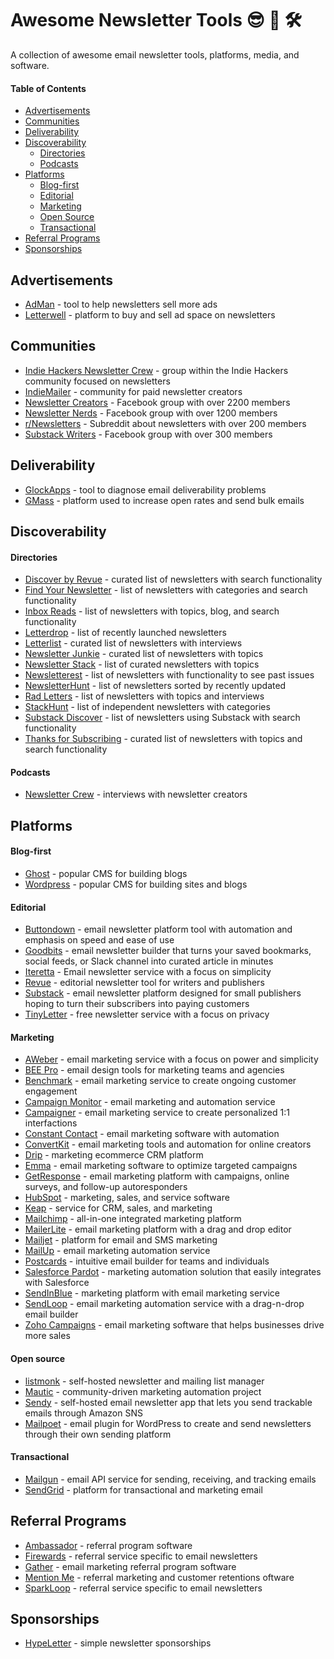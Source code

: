 # Awesome Newsletter Tools 😎 📩 🛠

A collection of awesome email newsletter tools, platforms, media, and software.

#### Table of Contents
- [Advertisements][1]
- [Communities][2]
- [Deliverability][3]
- [Discoverability][4]
  - [Directories][5]
  - [Podcasts][6]
- [Platforms][7]
  - [Blog-first][8]
  - [Editorial][9]
  - [Marketing][10]
  - [Open Source][11]
  - [Transactional][12]
- [Referral Programs][13]
- [Sponsorships][14]

## Advertisements

- [AdMan][15] - tool to help newsletters sell more ads
- [Letterwell][16] - platform to buy and sell ad space on newsletters

## Communities

- [Indie Hackers Newsletter Crew][17] - group within the Indie Hackers community focused on newsletters
- [IndieMailer][18] - community for paid newsletter creators
- [Newsletter Creators][19] - Facebook group with over 2200 members
- [Newsletter Nerds][20] - Facebook group with over 1200 members
- [r/Newsletters][21] - Subreddit about newsletters with over 200 members
- [Substack Writers][22] - Facebook group with over 300 members

## Deliverability

- [GlockApps][23] - tool to diagnose email deliverability problems
- [GMass][24] - platform used to increase open rates and send bulk emails

## Discoverability

#### Directories

- [Discover by Revue][25] - curated list of newsletters with search functionality
- [Find Your Newsletter][26] - list of newsletters with categories and search functionality
- [Inbox Reads][27] - list of newsletters with topics, blog, and search functionality
- [Letterdrop][28] - list of recently launched newsletters
- [Letterlist][29] - curated list of newsletters with interviews
- [Newsletter Junkie][30] - curated list of newsletters with topics
- [Newsletter Stack][31] - list of curated newsletters with topics
- [Newsletterest][32] - list of newsletters with functionality to see past issues
- [NewsletterHunt][33] - list of newsletters sorted by recently updated
- [Rad Letters][34] - list of newsletters with topics and interviews
- [StackHunt][35] - list of independent newsletters with categories
- [Substack Discover][36] - list of newsletters using Substack with search functionality
- [Thanks for Subscribing][37] - curated list of newsletters with topics and search functionality

#### Podcasts

- [Newsletter Crew][38] - interviews with newsletter creators

## Platforms

#### Blog-first

- [Ghost][39] - popular CMS for building blogs
- [Wordpress][40] - popular CMS for building sites and blogs

#### Editorial

- [Buttondown][41] - email newsletter platform tool with automation and emphasis on speed and ease of use 
- [Goodbits][42] - email newsletter builder that turns your saved bookmarks, social feeds, or Slack channel into curated article in minutes
- [Iteretta][43] - Email newsletter service with a focus on simplicity
- [Revue][44] - editorial newsletter tool for writers and publishers
- [Substack][45] - email newsletter platform designed for small publishers hoping to turn their subscribers into paying customers
- [TinyLetter][46] - free newsletter service with a focus on privacy

#### Marketing

- [AWeber][47] - email marketing service with a focus on power and simplicity
- [BEE Pro][48] - email design tools for marketing teams and agencies
- [Benchmark][49] - email marketing service to create ongoing customer engagement
- [Campaign Monitor][50] - email marketing and automation service
- [Campaigner][51] - email marketing service to create personalized 1:1 interfactions
- [Constant Contact][52] - email marketing software with automation
- [ConvertKit][53] - email marketing tools and automation for online creators
- [Drip][54] - marketing ecommerce CRM platform
- [Emma][55] - email marketing software to optimize targeted campaigns
- [GetResponse][56] - email marketing platform with campaigns, online surveys, and follow-up autoresponders
- [HubSpot][57] - marketing, sales, and service software
- [Keap][58] - service for CRM, sales, and marketing 
- [Mailchimp][59] - all-in-one integrated marketing platform
- [MailerLite][60] - email marketing platform with a drag and drop editor
- [Mailjet][61] - platform for email and SMS marketing
- [MailUp][62] - email marketing automation service
- [Postcards][63] - intuitive email builder for teams and individuals
- [Salesforce Pardot][64] - marketing automation solution that easily integrates with Salesforce
- [SendInBlue][65] - marketing platform with email marketing service
- [SendLoop][66] - email marketing automation service with a drag-n-drop email builder
- [Zoho Campaigns][67] - email marketing software that helps businesses drive more sales

#### Open source
- [listmonk][68] - self-hosted newsletter and mailing list manager
- [Mautic][69] - community-driven marketing automation project
- [Sendy][70] - self-hosted email newsletter app that lets you send trackable emails through Amazon SNS
- [Mailpoet][71] - email plugin for WordPress to create and send newsletters through their own sending platform


#### Transactional

- [Mailgun][72] - email API service for sending, receiving, and tracking emails
- [SendGrid][73] - platform for transactional and marketing email


## Referral Programs

- [Ambassador][74] - referral program software
- [Firewards][75] - referral service specific to email newsletters
- [Gather][76] - email marketing referral program software
- [Mention Me][77] - referral marketing and customer retentions oftware
- [SparkLoop][78] - referral service specific to email newsletters

## Sponsorships

- [HypeLetter][79] - simple newsletter sponsorships



[1]:	#advertisements
[2]:	#communities
[3]:	#deliverability
[4]:	#discoverability
[5]:	#directories
[6]:	#podcasts
[7]:	#platforms
[8]:	#blog-first
[9]:	#editorial
[10]:	#marketing
[11]:	#open-source
[12]:	#transactional
[13]:	#sponsorships
[14]:	#sponsorships
[15]:	https://sponsorpage.hypeletter.com/
[16]:	https://letterwell.co/
[17]:	https://www.indiehackers.com/group/newsletter-crew
[18]:	https://indiemailer.com/
[19]:	https://www.facebook.com/groups/NewsletterCreators/
[20]:	https://www.facebook.com/groups/NewsletterNerds/
[21]:	http://reddit.com/r/newsletters
[22]:	https://www.facebook.com/groups/substackwriters
[23]:	https://glockapps.com/
[24]:	https://www.gmass.co/
[25]:	https://discover.getrevue.co/
[26]:	https://findnewsletters.com/
[27]:	https://inboxreads.co/
[28]:	https://letterdrop.io/
[29]:	https://letterlist.com/
[30]:	https://newsletterjunkie.com/
[31]:	https://newsletterstack.com/
[32]:	https://newsletterest.com/
[33]:	https://newsletterhunt.com/
[34]:	https://www.radletters.com/
[35]:	https://stackhunt.xyz/
[36]:	https://substack.com/discover
[37]:	https://www.thanksforsubscribing.app/
[38]:	https://newslettercrew.com/
[39]:	https://ghost.org/
[40]:	https://wordpress.com/
[41]:	https://buttondown.email/
[42]:	https://goodbits.io/
[43]:	https://iteretta.com/
[44]:	https://www.getrevue.co/
[45]:	https://substack.com/
[46]:	https://tinyletter.com/
[47]:	https://www.aweber.com/email-newsletters.htm
[48]:	https://beefree.io/bee-pro/
[49]:	https://www.benchmarkemail.com/
[50]:	https://www.campaignmonitor.com/
[51]:	https://www.campaigner.com/
[52]:	https://blogs.constantcontact.com/
[53]:	https://convertkit.com/
[54]:	https://www.drip.com/
[55]:	http://myemma.com/
[56]:	https://www.getresponse.com/
[57]:	https://www.hubspot.com/products/marketing/email
[58]:	https://keap.com/
[59]:	https://mailchimp.com/
[60]:	https://www.mailerlite.com/features/newsletter-editor
[61]:	https://www.mailjet.com/
[62]:	https://www.mailup.com/
[63]:	https://designmodo.com/postcards/
[64]:	https://www.pardot.com/
[65]:	https://www.sendinblue.com/
[66]:	https://sendloop.com/
[67]:	https://www.zoho.com/campaigns/
[68]:	https://listmonk.app/
[69]:	https://www.mautic.org/
[70]:	https://sendy.co/
[71]:	https://www.mailpoet.com/
[72]:	https://www.mailgun.com/
[73]:	https://sendgrid.com/
[74]:	https://www.getambassador.com/
[75]:	https://www.firewards.com/
[76]:	https://hq.gathercustomers.com/
[77]:	https://www.mention-me.com/
[78]:	https://sparkloop.app/
[79]:	https://hypeletter.com/